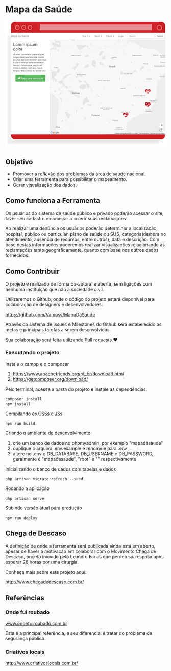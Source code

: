# Mapa da Saúde
![Mapa da Saúde](screenshot.png)

## Objetivo
* Promover a reflexão dos problemas da área de saúde nacional.
* Criar uma ferramenta para possibilitar o mapeamento.
* Gerar visualização dos dados.

## Como funciona a Ferramenta
Os usuários do sistema de saúde público e privado poderão acessar o site, fazer seu cadastro e começar a inserir suas reclamações.

Ao realizar uma denúncia os usuários poderão determinar a localização, hospital, público ou particular, plano de saúde ou SUS, categoria(demora no atendimento, ausência de recursos, entre outros), data e descrição.
Com base nestas informações poderemos realizar visualizações relacionando as reclamações tanto geograficamente, quanto com base nos outros dados fornecidos.

## Como Contribuir
O projeto é realizado de forma co-autoral e aberta, sem ligações com nenhuma instituição que não a sociedade civíl.

Utilizaremos o Github, onde o código do projeto estará disponível para colaboração de designers e desenvolvedores:

https://github.com/Vamoss/MapaDaSaude

Através do sistema de Issues e Milestones do Github será estabelecido as metas e principais tarefas a serem desenvolvidas.

Sua colaboração será feita utilizando Pull requests ❤

### Executando o projeto
Instale o xampp e o composer

1. https://www.apachefriends.org/pt_br/download.html
2. https://getcomposer.org/download/

Pelo terminal, acesse a pasta do projeto e instale as dependências

```
composer install
npm install
```

Compilando os CSSs e JSs

```
npm run build
```

Criando o ambiente de desenvolvimento

1. crie um banco de dados no phpmyadmin, por exemplo "mapadasaude"
1. duplique o arquivo .env.example e renomeie para .env
2. altere no .env o DB_DATABASE, DB_USERNAME e DB_PASSWORD, geralmente é "mapadasaude", "root" e "" respectivamente 

Inicializando o banco de dados com tabelas e dados

```
php artisan migrate:refresh --seed
```

Rodando a aplicação

```
php artisan serve
```

Subindo versão atual para produção

```
npm run deploy
```

## Chega de Descaso
A definição de onde a ferramenta será publicada ainda está em aberto, apesar de haver a motivação em colaborar com o Movimento Chega de Descaso, projeto iniciado pelo Leandro Farias que perdeu sua esposa após esperar 28 horas por uma cirurgia.

Conheça mais sobre este projeto aqui:

http://www.chegadedescaso.com.br/

## Referências
### Onde fui roubado
www.ondefuiroubado.com.br

Esta é a principal referência, e seu diferencial é tratar do problema da segurança pública.

### Criativos locais
http://www.criativoslocais.com.br/

